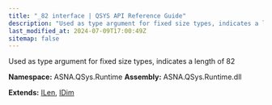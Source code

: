 ```yaml
---
title: "_82 interface | QSYS API Reference Guide"
description: "Used as type argument for fixed size types, indicates a length of 82  "
last_modified_at: 2024-07-09T17:00:49Z
sitemap: false
---
```


Used as type argument for fixed size types, indicates a length of 82 

**Namespace:** ASNA.QSys.Runtime
**Assembly:** ASNA.QSys.Runtime.dll

**Extends:** [ILen](/reference/runtime/qsys-runtime/i-len.html), [IDim](/reference/runtime/qsys-runtime/i-dim.html)
<br>
<br>
